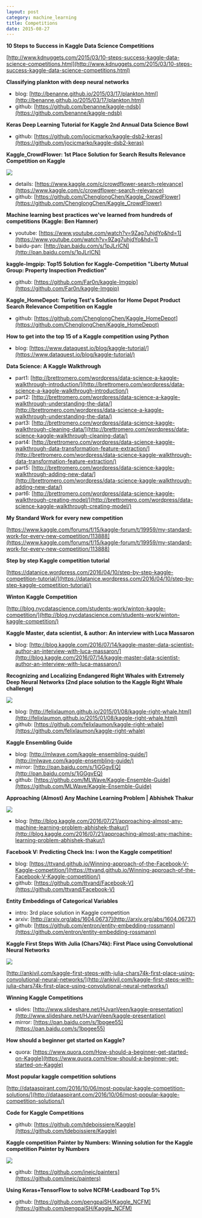 ```yaml
---
layout: post
category: machine_learning
title: Competitions
date: 2015-08-27
---
```


**10 Steps to Success in Kaggle Data Science Competitions**

[http://www.kdnuggets.com/2015/03/10-steps-success-kaggle-data-science-competitions.html](http://www.kdnuggets.com/2015/03/10-steps-success-kaggle-data-science-competitions.html)

**Classifying plankton with deep neural networks**

- blog: [http://benanne.github.io/2015/03/17/plankton.html](http://benanne.github.io/2015/03/17/plankton.html)
- github: [https://github.com/benanne/kaggle-ndsb](https://github.com/benanne/kaggle-ndsb)

**Keras Deep Learning Tutorial for Kaggle 2nd Annual Data Science Bowl**

- github: [https://github.com/jocicmarko/kaggle-dsb2-keras](https://github.com/jocicmarko/kaggle-dsb2-keras)

**Kaggle_CrowdFlower: 1st Place Solution for Search Results Relevance Competition on Kaggle**

![](https://raw.githubusercontent.com/ChenglongChen/Kaggle_CrowdFlower/master/Doc/FlowChart.jpg)

- details: [https://www.kaggle.com/c/crowdflower-search-relevance](https://www.kaggle.com/c/crowdflower-search-relevance)
- github: [https://github.com/ChenglongChen/Kaggle_CrowdFlower](https://github.com/ChenglongChen/Kaggle_CrowdFlower)

**Machine learning best practices we've learned from hundreds of competitions (Kaggle: Ben Hamner)**

- youtube: [https://www.youtube.com/watch?v=9Zag7uhjdYo&hd=1](https://www.youtube.com/watch?v=9Zag7uhjdYo&hd=1)
- baidu-pan: [http://pan.baidu.com/s/1pJLrICN](http://pan.baidu.com/s/1pJLrICN)

**kaggle-lmgpip: Top15 Solution for Kaggle-Competition "Liberty Mutual Group: Property Inspection Prediction"**

- github: [https://github.com/Far0n/kaggle-lmgpip](https://github.com/Far0n/kaggle-lmgpip)

**Kaggle_HomeDepot: Turing Test's Solution for Home Depot Product Search Relevance Competition on Kaggle**

- github: [https://github.com/ChenglongChen/Kaggle_HomeDepot](https://github.com/ChenglongChen/Kaggle_HomeDepot)

**How to get into the top 15 of a Kaggle competition using Python**

- blog: [https://www.dataquest.io/blog/kaggle-tutorial/](https://www.dataquest.io/blog/kaggle-tutorial/)

**Data Science: A Kaggle Walkthrough**

- part1: [http://brettromero.com/wordpress/data-science-a-kaggle-walkthrough-introduction/](http://brettromero.com/wordpress/data-science-a-kaggle-walkthrough-introduction/)
- part2: [http://brettromero.com/wordpress/data-science-a-kaggle-walkthrough-understanding-the-data/](http://brettromero.com/wordpress/data-science-a-kaggle-walkthrough-understanding-the-data/)
- part3: [http://brettromero.com/wordpress/data-science-kaggle-walkthrough-cleaning-data/](http://brettromero.com/wordpress/data-science-kaggle-walkthrough-cleaning-data/)
- part4: [http://brettromero.com/wordpress/data-science-kaggle-walkthrough-data-transformation-feature-extraction/](http://brettromero.com/wordpress/data-science-kaggle-walkthrough-data-transformation-feature-extraction/)
- part5: [http://brettromero.com/wordpress/data-science-kaggle-walkthrough-adding-new-data/](http://brettromero.com/wordpress/data-science-kaggle-walkthrough-adding-new-data/)
- part6: [http://brettromero.com/wordpress/data-science-kaggle-walkthrough-creating-model/](http://brettromero.com/wordpress/data-science-kaggle-walkthrough-creating-model/) 

**My Standard Work for every new competition**

[https://www.kaggle.com/forums/f/15/kaggle-forum/t/19959/my-standard-work-for-every-new-competition/113888](https://www.kaggle.com/forums/f/15/kaggle-forum/t/19959/my-standard-work-for-every-new-competition/113888)

**Step by step Kaggle competition tutorial**

[https://datanice.wordpress.com/2016/04/10/step-by-step-kaggle-competition-tutorial/](https://datanice.wordpress.com/2016/04/10/step-by-step-kaggle-competition-tutorial/)

**Winton Kaggle Competition**

[http://blog.nycdatascience.com/students-work/winton-kaggle-competition/](http://blog.nycdatascience.com/students-work/winton-kaggle-competition/)

**Kaggle Master, data scientist, & author: An interview with Luca Massaron**

- blog: [http://blog.kaggle.com/2016/07/14/kaggle-master-data-scientist-author-an-interview-with-luca-massaron/](http://blog.kaggle.com/2016/07/14/kaggle-master-data-scientist-author-an-interview-with-luca-massaron/)

**Recognizing and Localizing Endangered Right Whales with Extremely Deep Neural Networks (2nd place solution to the Kaggle Right Whale challenge)**

![](http://felixlaumon.github.io/assets/kaggle-right-whale/aligner_localization_approach.png)

- blog: [http://felixlaumon.github.io/2015/01/08/kaggle-right-whale.html](http://felixlaumon.github.io/2015/01/08/kaggle-right-whale.html)
- github: [https://github.com/felixlaumon/kaggle-right-whale](https://github.com/felixlaumon/kaggle-right-whale)

**Kaggle Ensembling Guide**

- blog: [http://mlwave.com/kaggle-ensembling-guide/](http://mlwave.com/kaggle-ensembling-guide/)
- mirror: [http://pan.baidu.com/s/1jGGgvEQ](http://pan.baidu.com/s/1jGGgvEQ)
- github: [https://github.com/MLWave/Kaggle-Ensemble-Guide](https://github.com/MLWave/Kaggle-Ensemble-Guide)

**Approaching (Almost) Any Machine Learning Problem | Abhishek Thakur**

![](http://blog.kaggle.com/wp-content/uploads/2016/07/abhishek_2.png)

- blog: [http://blog.kaggle.com/2016/07/21/approaching-almost-any-machine-learning-problem-abhishek-thakur/](http://blog.kaggle.com/2016/07/21/approaching-almost-any-machine-learning-problem-abhishek-thakur/)

**Facebook V: Predicting Check Ins: I won the Kaggle competition!**

- blog: [https://ttvand.github.io/Winning-approach-of-the-Facebook-V-Kaggle-competition/](https://ttvand.github.io/Winning-approach-of-the-Facebook-V-Kaggle-competition/)
- github: [https://github.com/ttvand/Facebook-V](https://github.com/ttvand/Facebook-V)

**Entity Embeddings of Categorical Variables**

- intro: 3rd place solution in Kaggle competition
- arxiv: [http://arxiv.org/abs/1604.06737](http://arxiv.org/abs/1604.06737)
- github: [https://github.com/entron/entity-embedding-rossmann](https://github.com/entron/entity-embedding-rossmann)

**Kaggle First Steps With Julia (Chars74k): First Place using Convolutional Neural Networks**

![](http://ankivil.com/wp-content/uploads/2016/09/Kaggle_FirstStepsJulia_Cover-1024x576.png)

[http://ankivil.com/kaggle-first-steps-with-julia-chars74k-first-place-using-convolutional-neural-networks/](http://ankivil.com/kaggle-first-steps-with-julia-chars74k-first-place-using-convolutional-neural-networks/)

**Winning Kaggle Competitions**

- slides: [http://www.slideshare.net/HJvanVeen/kaggle-presentation](http://www.slideshare.net/HJvanVeen/kaggle-presentation)
- mirror: [https://pan.baidu.com/s/1bpgee55](https://pan.baidu.com/s/1bpgee55)

**How should a beginner get started on Kaggle?**

- quora: [https://www.quora.com/How-should-a-beginner-get-started-on-Kaggle](https://www.quora.com/How-should-a-beginner-get-started-on-Kaggle)

**Most popular kaggle competition solutions**

[http://dataaspirant.com/2016/10/06/most-popular-kaggle-competition-solutions/](http://dataaspirant.com/2016/10/06/most-popular-kaggle-competition-solutions/)

**Code for Kaggle Competitions**

- github: [https://github.com/tdeboissiere/Kaggle](https://github.com/tdeboissiere/Kaggle)

**Kaggle competition Painter by Numbers: Winning solution for the Kaggle competition Painter by Numbers**

![](https://raw.githubusercontent.com/inejc/painters/master/misc/front.jpg)

- github: [https://github.com/inejc/painters](https://github.com/inejc/painters)

**Using Keras+TensorFlow to solve NCFM-Leadboard Top 5%**

- github: [https://github.com/pengpaiSH/Kaggle_NCFM](https://github.com/pengpaiSH/Kaggle_NCFM)